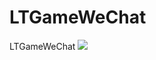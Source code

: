# LTGameWeChat
LTGameWeChat
[![](https://jitpack.io/v/muyishuangfeng/LTGameWeChat.svg)](https://jitpack.io/#muyishuangfeng/LTGameWeChat)
